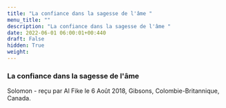 ```yaml
---
title: "La confiance dans la sagesse de l'âme "
menu_title: ""
description: "La confiance dans la sagesse de l'âme "
date: 2022-06-01 06:00:01+00:440
draft: False
hidden: True
weight:
---
```

### La confiance dans la sagesse de l'âme 

Solomon - reçu par Al Fike le 6 Août 2018, Gibsons, Colombie-Britannique, Canada.



